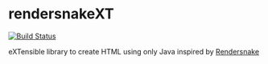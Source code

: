 # rendersnakeXT

[![Build Status](https://travis-ci.org/ruediste/rendersnakeXT.svg)](https://travis-ci.org/ruediste/rendersnakeXT)

eXTensible library to create HTML using only Java inspired by [Rendersnake](https://github.com/emicklei/rendersnake)

